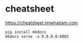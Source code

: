# cheatsheet

https://cheatsheet.imwhatiam.com

```
pip install mkdocs
mkdocs serve -a 0.0.0.0:8002
```
